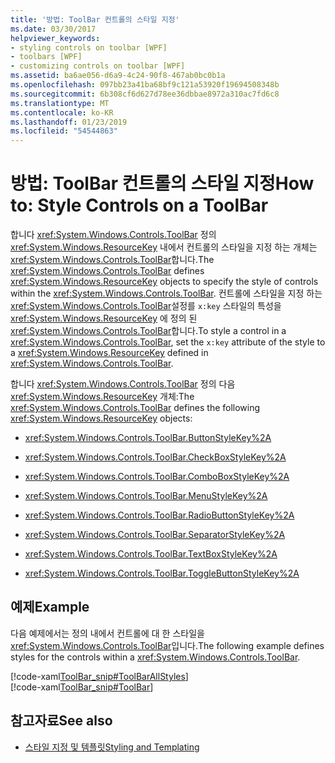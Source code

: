 ```yaml
---
title: '방법: ToolBar 컨트롤의 스타일 지정'
ms.date: 03/30/2017
helpviewer_keywords:
- styling controls on toolbar [WPF]
- toolbars [WPF]
- customizing controls on toolbar [WPF]
ms.assetid: ba6ae056-d6a9-4c24-90f8-467ab0bc0b1a
ms.openlocfilehash: 097bb23a41ba68bf9c121a53920f19694508348b
ms.sourcegitcommit: 6b308cf6d627d78ee36dbbae8972a310ac7fd6c8
ms.translationtype: MT
ms.contentlocale: ko-KR
ms.lasthandoff: 01/23/2019
ms.locfileid: "54544863"
---
```

# <a name="how-to-style-controls-on-a-toolbar"></a><span data-ttu-id="1ef52-102">방법: ToolBar 컨트롤의 스타일 지정</span><span class="sxs-lookup"><span data-stu-id="1ef52-102">How to: Style Controls on a ToolBar</span></span>
<span data-ttu-id="1ef52-103">합니다 <xref:System.Windows.Controls.ToolBar> 정의 <xref:System.Windows.ResourceKey> 내에서 컨트롤의 스타일을 지정 하는 개체는 <xref:System.Windows.Controls.ToolBar>합니다.</span><span class="sxs-lookup"><span data-stu-id="1ef52-103">The <xref:System.Windows.Controls.ToolBar> defines <xref:System.Windows.ResourceKey> objects to specify the style of controls within the <xref:System.Windows.Controls.ToolBar>.</span></span>  <span data-ttu-id="1ef52-104">컨트롤에 스타일을 지정 하는 <xref:System.Windows.Controls.ToolBar>설정를 `x:key` 스타일의 특성을 <xref:System.Windows.ResourceKey> 에 정의 된 <xref:System.Windows.Controls.ToolBar>합니다.</span><span class="sxs-lookup"><span data-stu-id="1ef52-104">To style a control in a <xref:System.Windows.Controls.ToolBar>, set the `x:key` attribute of the style to a <xref:System.Windows.ResourceKey> defined in <xref:System.Windows.Controls.ToolBar>.</span></span>  
  
 <span data-ttu-id="1ef52-105">합니다 <xref:System.Windows.Controls.ToolBar> 정의 다음 <xref:System.Windows.ResourceKey> 개체:</span><span class="sxs-lookup"><span data-stu-id="1ef52-105">The <xref:System.Windows.Controls.ToolBar> defines the following <xref:System.Windows.ResourceKey> objects:</span></span>  
  
-   <xref:System.Windows.Controls.ToolBar.ButtonStyleKey%2A>  
  
-   <xref:System.Windows.Controls.ToolBar.CheckBoxStyleKey%2A>  
  
-   <xref:System.Windows.Controls.ToolBar.ComboBoxStyleKey%2A>  
  
-   <xref:System.Windows.Controls.ToolBar.MenuStyleKey%2A>  
  
-   <xref:System.Windows.Controls.ToolBar.RadioButtonStyleKey%2A>  
  
-   <xref:System.Windows.Controls.ToolBar.SeparatorStyleKey%2A>  
  
-   <xref:System.Windows.Controls.ToolBar.TextBoxStyleKey%2A>  
  
-   <xref:System.Windows.Controls.ToolBar.ToggleButtonStyleKey%2A>  
  
## <a name="example"></a><span data-ttu-id="1ef52-106">예제</span><span class="sxs-lookup"><span data-stu-id="1ef52-106">Example</span></span>  
 <span data-ttu-id="1ef52-107">다음 예제에서는 정의 내에서 컨트롤에 대 한 스타일을 <xref:System.Windows.Controls.ToolBar>입니다.</span><span class="sxs-lookup"><span data-stu-id="1ef52-107">The following example defines styles for the controls within a <xref:System.Windows.Controls.ToolBar>.</span></span>  
  
 [!code-xaml[ToolBar_snip#ToolBarAllStyles](../../../../samples/snippets/csharp/VS_Snippets_Wpf/ToolBar_snip/CS/pane1.xaml#toolbarallstyles)]  
[!code-xaml[ToolBar_snip#ToolBar](../../../../samples/snippets/csharp/VS_Snippets_Wpf/ToolBar_snip/CS/pane1.xaml#toolbar)]  
  
## <a name="see-also"></a><span data-ttu-id="1ef52-108">참고자료</span><span class="sxs-lookup"><span data-stu-id="1ef52-108">See also</span></span>
- [<span data-ttu-id="1ef52-109">스타일 지정 및 템플릿</span><span class="sxs-lookup"><span data-stu-id="1ef52-109">Styling and Templating</span></span>](../../../../docs/framework/wpf/controls/styling-and-templating.md)
